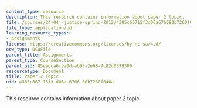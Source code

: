 ```yaml
---
content_type: resource
description: This resource contains information about paper 2 topic.
file: /courses/24-04j-justice-spring-2012/4385c66715f3d06a676680b7260f040a_MIT24_04JS12_paper2.pdf
file_type: application/pdf
learning_resource_types:
- Assignments
license: https://creativecommons.org/licenses/by-nc-sa/4.0/
ocw_type: OCWFile
parent_title: Assignments
parent_type: CourseSection
parent_uid: 85eadca6-ea0d-ab95-2e68-7c82d6379300
resourcetype: Document
title: Paper 2 Topic
uid: 4385c667-15f3-d06a-6766-80b7260f040a
---
```

This resource contains information about paper 2 topic.